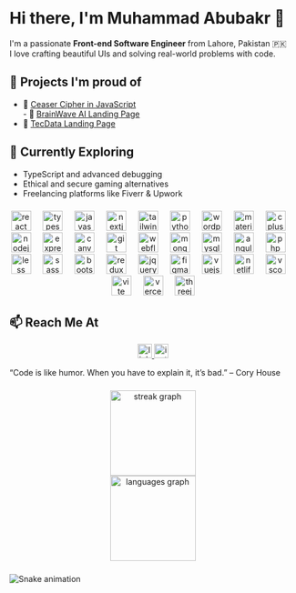 <br clear="both">

###

# Hi there, I'm Muhammad Abubakr 👋
I'm a passionate **Front-end Software Engineer** from Lahore, Pakistan 🇵🇰  <br>I love crafting beautiful UIs and solving real-world problems with code.
## 🚀 Projects I'm proud of
- 🔐 [Ceaser Cipher in JavaScript](https://github.com/m-abubakr1/Ceaser-Cipher-in-Javascript)<br>- 🧠 [BrainWave AI Landing Page](https://github.com/m-abubakr1/BrainWave-AI-Landing-Page)
- 💼 [TecData Landing Page](https://github.com/m-abubakr1/Tecdata)
## 🌱 Currently Exploring
- TypeScript and advanced debugging
- Ethical and secure gaming alternatives
- Freelancing platforms like Fiverr & Upwork

###

<div align="center">
  <img src="https://skillicons.dev/icons?i=react" height="35" alt="react logo"  />
  <img width="13" />
  <img src="https://skillicons.dev/icons?i=ts" height="35" alt="typescript logo"  />
  <img width="13" />
  <img src="https://cdn.jsdelivr.net/gh/devicons/devicon/icons/javascript/javascript-plain.svg" height="35" alt="javascript logo"  />
  <img width="13" />
  <img src="https://skillicons.dev/icons?i=nextjs" height="35" alt="nextjs logo"  />
  <img width="13" />
  <img src="https://skillicons.dev/icons?i=tailwind" height="35" alt="tailwindcss logo"  />
  <img width="13" />
  <img src="https://skillicons.dev/icons?i=py" height="35" alt="python logo"  />
  <img width="13" />
  <img src="https://cdn.jsdelivr.net/gh/devicons/devicon/icons/wordpress/wordpress-original.svg" height="35" alt="wordpress logo"  />
  <img width="13" />
  <img src="https://cdn.jsdelivr.net/gh/devicons/devicon/icons/materialui/materialui-original.svg" height="35" alt="materialui logo"  />
  <img width="13" />
  <img src="https://cdn.jsdelivr.net/gh/devicons/devicon/icons/cplusplus/cplusplus-original.svg" height="35" alt="cplusplus logo"  />
  <img width="13" />
  <img src="https://cdn.jsdelivr.net/gh/devicons/devicon/icons/nodejs/nodejs-original.svg" height="35" alt="nodejs logo"  />
  <img width="13" />
  <img src="https://skillicons.dev/icons?i=express" height="35" alt="express logo"  />
  <img width="13" />
  <img src="https://cdn.simpleicons.org/canva/00C4CC" height="35" alt="canva logo"  />
  <img width="13" />
  <img src="https://cdn.simpleicons.org/git/F05032" height="35" alt="git logo"  />
  <img width="13" />
  <img src="https://cdn.simpleicons.org/webflow/4353FF" height="35" alt="webflow logo"  />
  <img width="13" />
  <img src="https://skillicons.dev/icons?i=mongodb" height="35" alt="mongodb logo"  />
  <img width="13" />
  <img src="https://cdn.simpleicons.org/mysql/4479A1" height="35" alt="mysql logo"  />
  <img width="13" />
  <img src="https://cdn.simpleicons.org/angular/DD0031" height="35" alt="angularjs logo"  />
  <img width="13" />
  <img src="https://cdn.simpleicons.org/php/777BB4" height="35" alt="php logo"  />
  <img width="13" />
  <img src="https://cdn.simpleicons.org/less/1D365D" height="35" alt="less logo"  />
  <img width="13" />
  <img src="https://cdn.jsdelivr.net/gh/devicons/devicon/icons/sass/sass-original.svg" height="35" alt="sass logo"  />
  <img width="13" />
  <img src="https://cdn.jsdelivr.net/gh/devicons/devicon/icons/bootstrap/bootstrap-original.svg" height="35" alt="bootstrap logo"  />
  <img width="13" />
  <img src="https://cdn.jsdelivr.net/gh/devicons/devicon/icons/redux/redux-original.svg" height="35" alt="redux logo"  />
  <img width="13" />
  <img src="https://skillicons.dev/icons?i=jquery" height="35" alt="jquery logo"  />
  <img width="13" />
  <img src="https://skillicons.dev/icons?i=figma" height="35" alt="figma logo"  />
  <img width="13" />
  <img src="https://cdn.simpleicons.org/vuedotjs/4FC08D" height="35" alt="vuejs logo"  />
  <img width="13" />
  <img src="https://cdn.simpleicons.org/netlify/00C7B7" height="35" alt="netlify logo"  />
  <img width="13" />
  <img src="https://cdn.jsdelivr.net/gh/devicons/devicon/icons/vscode/vscode-original.svg" height="35" alt="vscode logo"  />
  <img width="13" />
  <img src="https://skillicons.dev/icons?i=vite" height="35" alt="vite logo"  />
  <img width="13" />
  <img src="https://img.shields.io/badge/Vercel-000000?logo=vercel&logoColor=white&style=for-the-badge" height="35" alt="vercel logo"  />
  <img width="13" />
  <img src="https://img.shields.io/badge/Three.js-000000?logo=threedotjs&logoColor=white&style=for-the-badge" height="35" alt="threejs logo"  />
</div>

###
## 📫 Reach Me At

<div align="center">
  <a href="https://www.linkedin.com/in/mabubakr1/" target="_blank">
    <img src="https://img.shields.io/static/v1?message=LinkedIn&logo=linkedin&label=&color=0077B5&logoColor=white&labelColor=&style=for-the-badge" height="25" alt="linkedin logo"  />
  </a>
  <a href="https://www.instagram.com/m_abubakr1/" target="_blank">
    <img src="https://img.shields.io/static/v1?message=Instagram&logo=instagram&label=&color=E4405F&logoColor=white&labelColor=&style=for-the-badge" height="25" alt="instagram logo"  />
  </a>
</div>

“Code is like humor. When you have to explain it, it’s bad.” – Cory House</p>

###

<div align="center">
  <img src="https://streak-stats.demolab.com?user=m-abubakr1&locale=en&mode=daily&theme=react&hide_border=false&border_radius=5&order=3" height="150" alt="streak graph" /> <br>
  <img src="https://github-readme-stats.vercel.app/api/top-langs?username=m-abubakr1&locale=en&hide_title=false&layout=compact&card_width=320&langs_count=5&theme=react&hide_border=false&order=2" height="150" alt="languages graph"  />
</div>

###

<img src="https://raw.githubusercontent.com/m-abubakr1/m-abubakr1/output/snake.svg" alt="Snake animation" />

###
